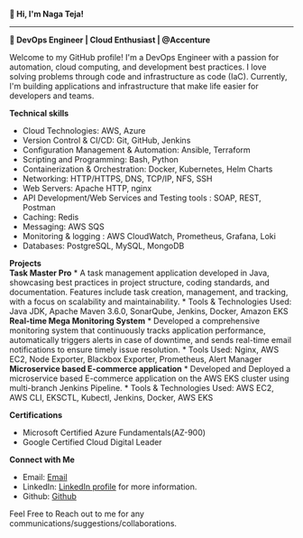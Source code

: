 **👋 Hi, I'm Naga Teja!**
**********************************************************************************************************************************************************************************************************************
**🚀 DevOps Engineer | Cloud Enthusiast | @Accenture**

Welcome to my GitHub profile! I'm a DevOps Engineer with a passion for automation, cloud computing, and development best practices. I love solving problems through code and infrastructure as code (IaC). Currently, I'm building applications and infrastructure that make life easier for developers and teams.

**Technical skills**
 * Cloud Technologies: AWS, Azure
 * Version Control & CI/CD: Git, GitHub, Jenkins
 * Configuration Management & Automation: Ansible, Terraform
 * Scripting and Programming: Bash, Python
 * Containerization & Orchestration: Docker, Kubernetes, Helm Charts
 * Networking: HTTP/HTTPS, DNS, TCP/IP, NFS, SSH
 * Web Servers: Apache HTTP, nginx
 * API Development/Web Services and Testing tools : SOAP, REST, Postman
 * Caching: Redis
 * Messaging: AWS SQS
 * Monitoring & logging : AWS CloudWatch, Prometheus, Grafana, Loki
 * Databases: PostgreSQL, MySQL, MongoDB

**Projects**<br>
  **Task Master Pro**
    * A task management application developed in Java, showcasing best practices in project structure, coding standards, and documentation. Features include task creation, management, and tracking, with a focus 
       on scalability and maintainability.
    * Tools & Technologies Used: Java JDK, Apache Maven 3.6.0, SonarQube, Jenkins, Docker, Amazon EKS<br>
  **Real-time Mega Monitoring System**
    * Developed a comprehensive monitoring system that continuously tracks application performance, automatically triggers alerts in case of downtime, and sends real-time email notifications to ensure timely 
        issue resolution.
    * Tools Used: Nginx, AWS EC2, Node Exporter, Blackbox Exporter, Prometheus, Alert Manager<br> 
  **Microservice based E-commerce application**
     * Developed and Deployed a microservice based E-commerce application on the AWS EKS cluster using multi-branch Jenkins Pipeline.
     * Tools & Technologies Used: AWS EC2, AWS CLI, EKSCTL, Kubectl, Jenkins, Docker, AWS EKS

**Certifications**
   * Microsoft Certified Azure Fundamentals(AZ-900)
   * Google Certified Cloud Digital Leader

**Connect with Me**
   * Email: [Email](jettinagateja939@gmail.com)
   * LinkedIn: [LinkedIn profile](https://www.linkedin.com/in/naga-teja-jetti/) for more information.
   * Github: [Github](https://github.com/jettinagateja)

 Feel Free to Reach out to me for any communications/suggestions/collaborations.
